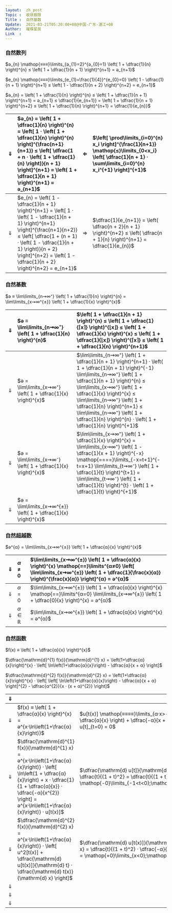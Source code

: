 ```yaml
---
layout:  zh_post
Topic :  收敛极限
Title :  自然基数
Update:  2021-03-21T05:20:00+08@中国-广东-湛江+08
Author:  璀璨星辰
Link  :
---
```


### 自然数列

$ә_{n} \mathop{≡≡≡}\limits_{ә_{1}=2}^{ә_{0}=1} \left( 1 + \dfrac{1}{n} \right)^{n} ≤ \left( 1 + \dfrac{1}{n + 1} \right)^{n+1} = ә_{n+1}$

$e_{n} \mathop{≡≡≡}\limits_{e_{1}=\frac{1}{4}}^{e_{0}=0} \left( 1 - \dfrac{1}{n + 1} \right)^{n+1} ≤ \left( 1 - \dfrac{1}{n + 2} \right)^{n+2} = e_{n+1}$

$ә_{n} = \left( 1 + \dfrac{1}{n} \right)^{n} ≤ \left( 1 + \dfrac{1}{n + 1} \right)^{n+1} = ә_{n+1} ≤ \dfrac{1}{e_{n+1}} = \left( 1 + \dfrac{1}{n + 1} \right)^{n+2} ≤ \left( 1 + \dfrac{1}{n} \right)^{n+1} = \dfrac{1}{e_{n}}$

| $⇓$  | $ә_{n} = \left( 1 + \dfrac{1}{n} \right)^{n} = \left[ 1 · \left( 1 + \dfrac{1}{n} \right)^{n} \right]^{\frac{n+1}{n+1}} ≤ \left[ \dfrac{1 + n · \left( 1 + \dfrac{1}{n} \right)}{n + 1} \right]^{n+1} = \left( 1 + \dfrac{1}{n + 1} \right)^{n+1} = ә_{n+1}$ | $⇐$  | $\left[ \prod\limits_{i=0}^{n} x_i \right]^{\frac{1}{n+1}} \mathop{≤}\limits_{0<x_i} \left[ \dfrac{1}{n + 1} · \sum\limits_{i=0}^{n} x_i^{+1} \right]^{+1}$ |
| :--: | :----------------------------------------------------------- | :--: | :----------------------------------------------------------- |
| $⇓$  | $e_{n} = \left( 1 - \dfrac{1}{n + 1} \right)^{n+1} = \left[ 1 · \left( 1 - \dfrac{1}{n + 1} \right)^{n+1} \right]^{\frac{n+1}{n+2}} ≤ \left[ \dfrac{1 + (n + 1) · \left( 1 - \dfrac{1}{n + 1} \right)}{n + 2} \right]^{n+2} = \left( 1 - \dfrac{1}{n + 2} \right)^{n+2} = e_{n+1}$ | $⇒$  | $\dfrac{1}{e_{n+1}} = \left( \dfrac{n + 2}{n + 1} \right)^{n+2} ≤ \left( \dfrac{n + 1}{n} \right)^{n+1} = \dfrac{1}{e_{n}}$ |

### 自然基数

$ә ≡ \lim\limits_{n⇝∞⁺} \left( 1 + \dfrac{1}{n} \right)^{n} = \lim\limits_{x⇝∞^{±}} \left( 1 + \dfrac{1}{x} \right)^{x}$

| $⇓$  | $ә ≡ \lim\limits_{n⇝∞⁺} \left( 1 + \dfrac{1}{n} \right)^{n}$ | $\left( 1 + \dfrac{1}{n + 1} \right)^{n} ≤ \left( 1 + \dfrac{1}{⌈x⌉} \right)^{⌊x⌋} ≤ \left( 1 + \dfrac{1}{x} \right)^{x} ≤ \left( 1 + \dfrac{1}{⌊x⌋} \right)^{⌈x⌉} ≤ \left( 1 + \dfrac{1}{n} \right)^{n+1}$ |
| :--: | :----------------------------------------------------------- | :----------------------------------------------------------- |
| $⇓$  | $ә = \lim\limits_{x⇝∞⁺} \left( 1 + \dfrac{1}{x} \right)^{x}$ | $\lim\limits_{n⇝∞⁺} \left( 1 + \dfrac{1}{n + 1} \right)^{n+1} · \left( 1 + \dfrac{1}{n + 1} \right)^{-1} \lim\limits_{n⇝∞⁺} \left( 1 + \dfrac{1}{n + 1} \right)^{n} ≤ \lim\limits_{x⇝∞⁺} \left( 1 + \dfrac{1}{x} \right)^{x} ≤ \lim\limits_{n⇝∞⁺} \left( 1 + \dfrac{1}{n} \right)^{n+1} ≤ \lim\limits_{n⇝∞⁺} \left( 1 + \dfrac{1}{n} \right)^{n} · \left( 1 + \dfrac{1}{n} \right)^{+1}$ |
| $⇓$  | $ә = \lim\limits_{x⇝∞⁻} \left( 1 + \dfrac{1}{x} \right)^{x}$ | $\lim\limits_{x⇝∞⁺} \left( 1 + \dfrac{1}{x} \right)^{x} = \lim\limits_{x⇝∞⁺} \left( 1 - \dfrac{1}{x + 1} \right)^{-x} \mathop{====}\limits_{-x=t+1}^{-t=x+1} \lim\limits_{t⇝∞⁻} \left( 1 + \dfrac{1}{t} \right)^{t+1} = \lim\limits_{t⇝∞⁻} \left( 1 + \dfrac{1}{t} \right)^{t} · \left( 1 + \dfrac{1}{t} \right)^{+1}$ |
| $⇓$  | $ә = \lim\limits_{x⇝∞^{±}} \left( 1 + \dfrac{1}{x} \right)^{x}$ |                                                              |

### 自然超越数

$ә^{α} = \lim\limits_{x⇝∞^{±}} \left( 1 + \dfrac{α}{x} \right)^{x}$

| $⇓$  | $α ≠ 0$ | $\lim\limits_{x⇝∞^{±}} \left( 1 + \dfrac{α}{x} \right)^{x} \mathop{==}\limits^{α≠0} \left[ \lim\limits_{x⇝∞^{±}} \left( 1 + \dfrac{1}{\frac{x}{α}} \right)^{\frac{x}{α}} \right]^{α} = ә^{α}$ |
| :--: | :------ | :----------------------------------------------------------- |
| $⇓$  | $α = 0$ | $\lim\limits_{x⇝∞^{±}} \left( 1 + \dfrac{α}{x} \right)^{x} \mathop{==}\limits^{α=0} \lim\limits_{x⇝∞^{±}} \left( 1 + \dfrac{0}{x} \right)^{x} = ә^{α}$ |
| $⇓$  | $α∈ℝ$   | $\lim\limits_{x⇝∞^{±}} \left( 1 + \dfrac{α}{x} \right)^{x} = ә^{α}$ |

### 自然函数

$f(x) ≡ \left( 1 + \dfrac{α}{x} \right)^{x}$

$\dfrac{\mathrm{d}^{1} f(x)}{\mathrm{d}^{1} x} = \left(1+\dfrac{α}{x}\right)^{x} · \left[ \ln\left(1+\dfrac{α}{x}\right) - \dfrac{α}{x + α} \right]$

$\dfrac{\mathrm{d}^{2} f(x)}{\mathrm{d}^{2} x} = \left(1+\dfrac{α}{x}\right)^{x} · \left[ \left[ \ln\left(1+\dfrac{α}{x}\right) - \dfrac{α}{x + α} \right]^{2} - \dfrac{α^{2}}{x · (x + α)^{2}} \right]$



| $⇓$  |                                                              |                                                              |
| :--: | :----------------------------------------------------------- | :----------------------------------------------------------- |
| $⇓$  | $f(x) ≡ \left( 1 + \dfrac{α}{x} \right)^{x} = ә^{x·\ln\left(1+\frac{α}{x}\right)}$ | $u[t(x)] \mathop{≡≡≡≡}\limits_{α·x>-x^2}^{t=\frac{α}{x}>-1} \left[ \ln\left( 1 + \dfrac{α}{x} \right) + \dfrac{-α}{x + α} \right] = \ln(1 + t) + \dfrac{-t}{1 + t} ≥ u[t]_{t=0} = 0$ |
| $⇓$  | $\dfrac{\mathrm{d}^{1} f(x)}{\mathrm{d}^{1} x} = ә^{x·\ln\left(1+\frac{α}{x}\right)} · \left[ \ln\left(1 + \dfrac{α}{x}\right) + x · \dfrac{1}{1 + \dfrac{α}{x}} · \dfrac{-α}{x^{2}} \right] = ә^{x·\ln\left(1+\frac{α}{x}\right)} · u[t(x)]$ | $\dfrac{\mathrm{d} u[t]}{\mathrm{d} t} = \dfrac{1}{1 + t} + \dfrac{-1}{1 + t} + \dfrac{t}{(1 + t)^2} = \dfrac{t}{(1 + t)^2} = \mathop{-0}\limits_{-1<t<0};\mathop{0}\limits_{t=0};\mathop{+0}\limits_{t>0}$ |
| $⇓$  | $\dfrac{\mathrm{d}^{2} f(x)}{\mathrm{d}^{2} x} = ә^{x·\ln\left(1+\frac{α}{x}\right)} · \left[ u^2[t(x)] + \dfrac{\mathrm{d} u[t(x)]}{\mathrm{d} t} · \dfrac{\mathrm{d} t(x)}{\mathrm{d} x} \right]$ | $\dfrac{\mathrm{d} u[t(x)]}{\mathrm{d} t} · \dfrac{\mathrm{d} t(x)}{\mathrm{d} x} = \dfrac{t}{(1 + t)^2} · \dfrac{-α}{x^2} = \dfrac{t^2}{(1 + t)^2} · \dfrac{-1}{x} = \mathop{+0}\limits_{x<0};\mathop{-0}\limits_{x>0}$ |
| $⇓$  |                                                              |                                                              |
| $⇓$  |                                                              |                                                              |
| $⇓$  |                                                              |                                                              |



